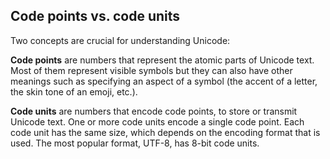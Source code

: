 ## Code points vs. code units 

Two concepts are crucial for understanding Unicode:

  **Code points** are numbers that represent the atomic parts of Unicode text. Most of them represent visible symbols but they can also have other meanings such as specifying an aspect of a symbol (the accent of a letter, the skin tone of an emoji, etc.).
  
  **Code units** are numbers that encode code points, to store or transmit Unicode text. One or more code units encode a single code point. Each code unit has the same size, which depends on the encoding format that is used. The most popular format, UTF-8, has 8-bit code units.
